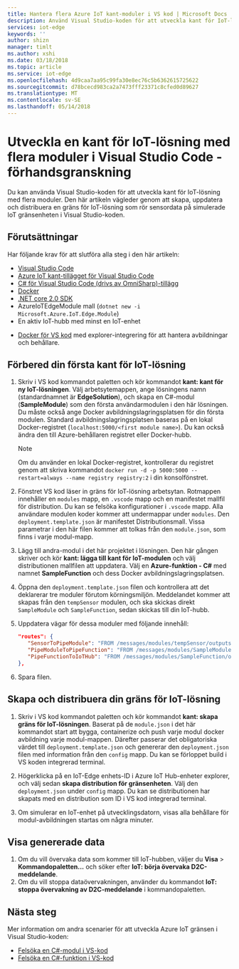 ```yaml
---
title: Hantera flera Azure IoT kant-moduler i VS kod | Microsoft Docs
description: Använd Visual Studio-koden för att utveckla kant för IoT-lösningar som använder flera moduler.
services: iot-edge
keywords: ''
author: shizn
manager: timlt
ms.author: xshi
ms.date: 03/18/2018
ms.topic: article
ms.service: iot-edge
ms.openlocfilehash: 4d9caa7aa95c99fa30e8ec76c5b6362615725622
ms.sourcegitcommit: d78bcecd983ca2a7473fff23371c8cfed0d89627
ms.translationtype: MT
ms.contentlocale: sv-SE
ms.lasthandoff: 05/14/2018
---
```

# <a name="develop-an-iot-edge-solution-with-multiple-modules-in-visual-studio-code---preview"></a>Utveckla en kant för IoT-lösning med flera moduler i Visual Studio Code - förhandsgranskning
Du kan använda Visual Studio-koden för att utveckla kant för IoT-lösning med flera moduler. Den här artikeln vägleder genom att skapa, uppdatera och distribuera en gräns för IoT-lösning som rör sensordata på simulerade IoT gränsenheten i Visual Studio-koden. 

## <a name="prerequisites"></a>Förutsättningar

Har följande krav för att slutföra alla steg i den här artikeln:

- [Visual Studio Code](https://code.visualstudio.com/) 
- [Azure IoT kant-tillägget för Visual Studio Code](https://marketplace.visualstudio.com/items?itemName=vsciot-vscode.azure-iot-edge) 
- [C# för Visual Studio Code (drivs av OmniSharp)-tillägg](https://marketplace.visualstudio.com/items?itemName=ms-vscode.csharp) 
- [Docker](https://docs.docker.com/engine/installation/)
- [.NET core 2.0 SDK](https://www.microsoft.com/net/core#windowscmd) 
- AzureIoTEdgeModule mall (`dotnet new -i Microsoft.Azure.IoT.Edge.Module`)
- En aktiv IoT-hubb med minst en IoT-enhet


* [Docker för VS kod](https://marketplace.visualstudio.com/items?itemName=PeterJausovec.vscode-docker) med explorer-integrering för att hantera avbildningar och behållare.


## <a name="prepare-your-first-iot-edge-solution"></a>Förbered din första kant för IoT-lösning
1. Skriv i VS kod kommandot paletten och kör kommandot **kant: kant för ny IoT-lösningen**. Välj arbetsytemappen, ange lösningens namn (standardnamnet är **EdgeSolution**), och skapa en C#-modul (**SampleModule**) som den första användarmodulen i den här lösningen. Du måste också ange Docker avbildningslagringsplatsen för din första modulen. Standard avbildningslagringsplatsen baseras på en lokal Docker-registret (`localhost:5000/<first module name>`). Du kan också ändra den till Azure-behållaren registret eller Docker-hubb.

   > [!NOTE]
   > Om du använder en lokal Docker-registret, kontrollerar du registret genom att skriva kommandot `docker run -d -p 5000:5000 --restart=always --name registry registry:2` i din konsolfönstret.

2. Fönstret VS kod läser in gräns för IoT-lösning arbetsytan. Rotmappen innehåller en `modules` mapp, en `.vscode` mapp och en manifestet mallfil för distribution. Du kan se felsöka konfigurationer i `.vscode` mapp. Alla användare modulen koder kommer att undermappar under `modules`. Den `deployment.template.json` är manifestet Distributionsmall. Vissa parametrar i den här filen kommer att tolkas från den `module.json`, som finns i varje modul-mapp.

3. Lägg till andra-modul i det här projektet i lösningen. Den här gången skriver och kör **kant: lägga till kant för IoT-modulen** och välj distributionen mallfilen att uppdatera. Välj en **Azure-funktion - C#** med namnet **SampleFunction** och dess Docker avbildningslagringsplatsen.

4. Öppna den `deployment.template.json` filen och kontrollera att det deklarerar tre moduler förutom körningsmiljön. Meddelandet kommer att skapas från den `tempSensor` modulen, och ska skickas direkt `SampleModule` och `SampleFunction`, sedan skickas till din IoT-hubb. 
5. Uppdatera vägar för dessa moduler med följande innehåll:
   ```json
   "routes": {
      "SensorToPipeModule": "FROM /messages/modules/tempSensor/outputs/temperatureOutput INTO BrokeredEndpoint(\"/modules/SampleModule/inputs/input1\")",
      "PipeModuleToPipeFunction": "FROM /messages/modules/SampleModule/outputs/output1 INTO BrokeredEndpoint(\"/modules/SampleFunction/inputs/input1\")",
      "PipeFunctionToIoTHub": "FROM /messages/modules/SampleFunction/outputs/output1 INTO $upstream"
   },
   ```

6. Spara filen.

## <a name="build-and-deploy-your-iot-edge-solution"></a>Skapa och distribuera din gräns för IoT-lösning
1. Skriv i VS kod kommandot paletten och kör kommandot **kant: skapa gräns för IoT-lösningen**. Baserat på de `module.json` i det här kommandot start att bygga, containerize och push varje modul docker avbildning varje modul-mappen. Därefter passerar det obligatoriska värdet till `deployment.template.json` och genererar den `deployment.json` filen med information från den `config` mapp. Du kan se förloppet build i VS koden integrerad terminal.

2. Högerklicka på en IoT-Edge enhets-ID i Azure IoT Hub-enheter explorer, och välj sedan **skapa distribution för gränsenheten**. Välj den `deployment.json` under `config` mapp. Du kan se distributionen har skapats med en distribution som ID i VS kod integrerad terminal.

3. Om simulerar en IoT-enhet på utvecklingsdatorn, visas alla behållare för modul-avbildningen startas om några minuter.

## <a name="view-generated-data"></a>Visa genererade data

1. Om du vill övervaka data som kommer till IoT-hubben, väljer du **Visa** > **Kommandopaletten...** och söker efter **IoT: börja övervaka D2C-meddelande**. 
2. Om du vill stoppa dataövervakningen, använder du kommandot **IoT: stoppa övervakning av D2C-meddelande** i kommandopaletten. 

## <a name="next-steps"></a>Nästa steg

Mer information om andra scenarier för att utveckla Azure IoT gränsen i Visual Studio-koden:

* [Felsöka en C#-modul i VS-kod](how-to-vscode-debug-csharp-module.md)
* [Felsöka en C#-funktion i VS-kod](how-to-vscode-debug-azure-function.md)